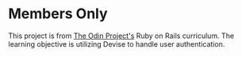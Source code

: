 # Members Only

This project is from [The Odin Project's](https://www.theodinproject.com/) Ruby on Rails curriculum. The learning objective is utilizing Devise to handle user authentication.